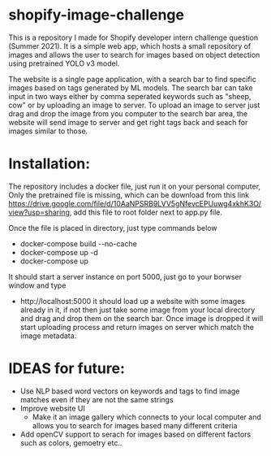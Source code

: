 # shopify-image-challenge
This is a repository I made for Shopify developer intern challenge question (Summer 2021). It is a simple web app, which hosts a small repository of images and allows the user to search for images based on object detection using pretrained YOLO v3 model.


The website is a single page application, with a search bar to find specific images based on tags generated by ML models. The search bar can take input in two ways either by comma seperated keywords such as "sheep, cow" or by uploading an image to server. To upload an image to server just drag and drop the image from you computer to the search bar area, the website will send image to server and get right tags back and seach for images similar to those. 


# Installation:
  The repository includes a docker file, just run it on your personal computer, Only the pretrained file is missing, which can be download from this link https://drive.google.com/file/d/10AaNPSRB9LVV5gNfevcEPUuwg4xkhK3O/view?usp=sharing, add this file to root folder next to app.py file. 

  Once the file is placed in directory, just type commands below
  - docker-compose build --no-cache
  - docker-compose up -d
  - docker-compose up
  
 It should start a server instance on port 5000, just go to your borwser window and type
  - http://localhost:5000
it should load up a website with some images already in it, if not then just take some image from your local directory and drag and drop them on the search bar. Once image is dropped it will start uploading process and return images on server which match the image metadata.
  


# IDEAS for future:
  - Use NLP based word vectors on keywords and tags to find image matches even if they are not the same strings
  - Improve website UI
    - Make it an image gallery which connects to your local computer and allows you to search for images based many different criteria
  - Add openCV support to serach for images based on different factors such as colors, gemoetry etc..
